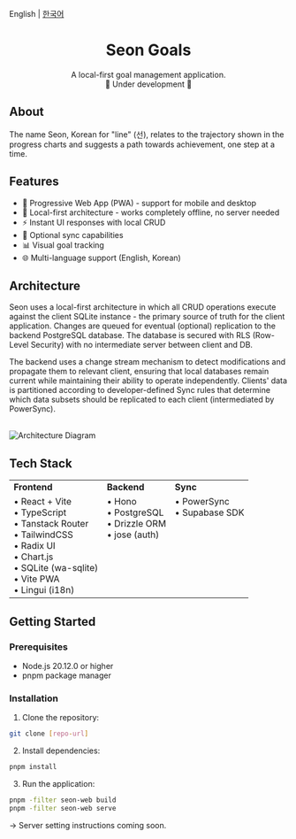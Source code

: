 English | [한국어](./README.ko-kr.md)
<br>

<div align="center">
  
  # Seon Goals
  
  <p>A local-first goal management application.<br>🚧 Under development 🚧</p>

</div>

## About

The name Seon, Korean for "line" (선), relates to the trajectory shown in the progress charts and suggests a path towards achievement, one step at a time.

## Features

- 📱 Progressive Web App (PWA) - support for mobile and desktop
- 💾 Local-first architecture - works completely offline, no server needed
- ⚡ Instant UI responses with local CRUD
- 🔄 Optional sync capabilities
- 📊 Visual goal tracking
- 🌐 Multi-language support (English, Korean)

## Architecture

Seon uses a local-first architecture in which all CRUD operations execute against the client SQLite instance - the primary source of truth for the client application. Changes are queued for eventual (optional) replication to the backend PostgreSQL database. The database is secured with RLS (Row-Level Security) with no intermediate server between client and DB.

The backend uses a change stream mechanism to detect modifications and propagate them to relevant client, ensuring that local databases remain current while maintaining their ability to operate independently. Clients' data is partitioned according to developer-defined Sync rules that determine which data subsets should be replicated to each client (intermediated by PowerSync).<br><br>

![Architecture Diagram](https://github.com/user-attachments/assets/fe28996c-3b54-4a91-b28e-b42f16da1fdd)
<br>

## Tech Stack

<table>
<tr>
  <td><b>Frontend</b></td>
  <td><b>Backend</b></td>
  <td><b>Sync</b></td>
</tr>
<tr valign="top">
  <td>
    • React + Vite<br>
    • TypeScript<br>
    • Tanstack Router<br>
    • TailwindCSS<br>
    • Radix UI<br>
    • Chart.js<br>
    • SQLite (wa-sqlite)<br>
    • Vite PWA<br>
    • Lingui (i18n)
  </td>
  <td>
    • Hono<br>
    • PostgreSQL<br>
    • Drizzle ORM<br>
    • jose (auth)
  </td>
  <td>
    • PowerSync<br>
    • Supabase SDK
  </td>
</tr>
</table>

## Getting Started

### Prerequisites

- Node.js 20.12.0 or higher
- pnpm package manager

### Installation

1. Clone the repository:

```sh
git clone [repo-url]
```

2. Install dependencies:

```sh
pnpm install
```

3. Run the application:

```sh
pnpm -filter seon-web build
pnpm -filter seon-web serve
```

→ Server setting instructions coming soon.
